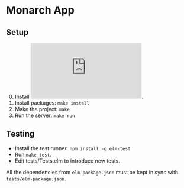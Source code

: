 # Monarch App

## Setup

0. Install ![Elm](https://guide.elm-lang.org/install.html).
0. Install packages: `make install`
0. Make the project: `make`
0. Run the server: `make run`

## Testing

- Install the test runner: `npm install -g elm-test`
- Run `make test`.
- Edit tests/Tests.elm to introduce new tests.

All the dependencies from `elm-package.json` must
be kept in sync with `tests/elm-package.json`.
